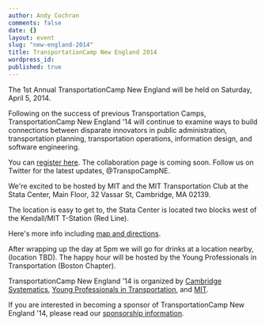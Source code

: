 ```yaml
---
author: Andy Cochran
comments: false
date: {}
layout: event
slug: "new-england-2014"
title: TransportationCamp New England 2014
wordpress_id: 
published: true
---
```


The 1st Annual TransportationCamp New England will be held on Saturday, April 5, 2014.

Following on the success of previous Transportation Camps, TransportationCamp New England '14 will continue to examine ways to build connections between disparate innovators in public administration, transportation planning, transportation operations, information design, and software engineering.

You can [register here](http://www.eventbrite.com/e/transportation-camp-new-england-14-tickets-10281011783). The collaboration page is coming soon. Follow us on Twitter for the latest updates, @TranspoCampNE.

We're excited to be hosted by MIT and the MIT Transportation Club at the Stata Center, Main Floor, 32 Vassar St, Cambridge, MA 02139.

The location is easy to get to, the Stata Center is located two blocks west of the Kendall/MIT T-Station (Red Line).

Here's more info including [map and directions](http://www.gbcacm.org/venues/cambridge/mit-building-32-stata-center.html).

After wrapping up the day at 5pm we will go for drinks at a location nearby, (location TBD). The happy hour will be hosted by the Young Professionals in Transportation (Boston Chapter).

TransportationCamp New England '14 is organized by [Cambridge Systematics](http://www.camsys.com), [Young Professionals in Transportation](http://yptransportation.org/), and [MIT](http://web.mit.edu/).

If you are interested in becoming a sponsor of TransportationCamp New England '14, please read our [sponsorship information](https://drive.google.com/file/d/0B6bqUUXih_pjNW5wZVFQZzBKZ2Z0N2E4ZDVxdVBmRGdlc0hN/edit?usp=sharing). 
